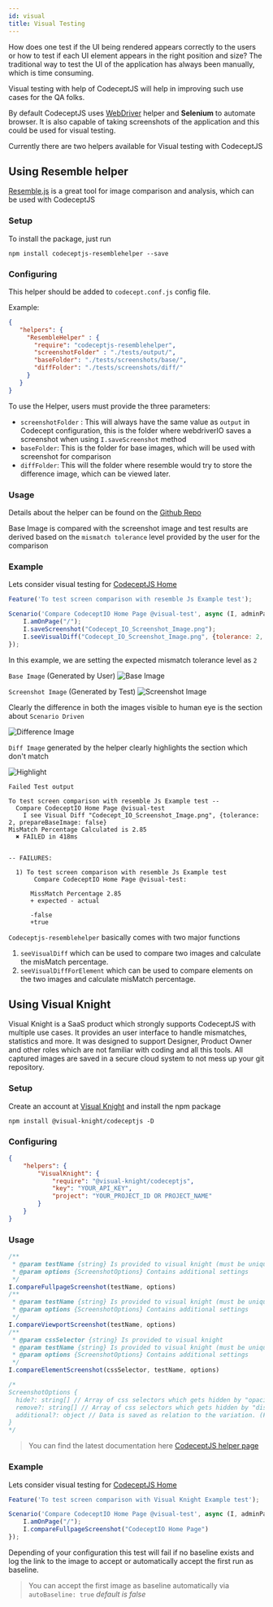 ```yaml
---
id: visual
title: Visual Testing
---
```


How does one test if the UI being rendered appears correctly to the users or how to test if each UI element appears in the right position and size? The traditional way to test the UI of the application has always been manually, which is time consuming.

Visual testing with help of CodeceptJS will help in improving such use cases for the QA folks.

By default CodeceptJS uses [WebDriver](/helpers/WebDriver/) helper and **Selenium** to automate browser. It is also capable of taking screenshots of the application and this could be used for visual testing.

Currently there are two helpers available for Visual testing with CodeceptJS

## Using Resemble helper

[Resemble.js](https://github.com/rsmbl/Resemble.js) is a great tool for image comparison and analysis, which can be used with CodeceptJS

### Setup

To install the package, just run

```
npm install codeceptjs-resemblehelper --save
```

### Configuring

This helper should be added to `codecept.conf.js` config file.

Example:

```json
{
   "helpers": {
     "ResembleHelper" : {
       "require": "codeceptjs-resemblehelper",
       "screenshotFolder" : "./tests/output/",
       "baseFolder": "./tests/screenshots/base/",
       "diffFolder": "./tests/screenshots/diff/"
     }
   }
}
```

To use the Helper, users must provide the three parameters:

* `screenshotFolder` : This will always have the same value as `output` in Codecept configuration, this is the folder where webdriverIO
saves a screenshot when using `I.saveScreenshot` method
* `baseFolder`: This is the folder for base images, which will be used with screenshot for comparison
* `diffFolder`: This will the folder where resemble would try to store the difference image, which can be viewed later.

### Usage

Details about the helper can be found on the [Github Repo](https://github.com/puneet0191/codeceptjs-resemblehelper)

Base Image is compared with the screenshot image and test results are derived based on the `mismatch tolerance` level provided by the user for the comparison

### Example

Lets consider visual testing for [CodeceptJS Home](http://codecept.io)

```js
Feature('To test screen comparison with resemble Js Example test');

Scenario('Compare CodeceptIO Home Page @visual-test', async (I, adminPage) => {
    I.amOnPage("/");
    I.saveScreenshot("Codecept_IO_Screenshot_Image.png");
    I.seeVisualDiff("Codecept_IO_Screenshot_Image.png", {tolerance: 2, prepareBaseImage: false});
});
```
In this example, we are setting the expected mismatch tolerance level as `2`

`Base Image` (Generated by User)
![Base Image](https://codecept.io/img/Codecept_IO_Base_Image.png)

`Screenshot Image` (Generated by Test)
![Screenshot Image](https://codecept.io/img/Codecept_IO_Screenshot_Image.png)

Clearly the difference in both the images visible to human eye is the section about `Scenario Driven`

![Difference Image](https://codecept.io/img/difference_Image_Codecept_Home.png)

`Diff Image` generated by the helper clearly highlights the section which don't match

![Highlight](https://codecept.io/img/Difference%20Image%20Focus.png)

`Failed Test output`
```
To test screen comparison with resemble Js Example test --
  Compare CodeceptIO Home Page @visual-test
    I see Visual Diff "Codecept_IO_Screenshot_Image.png", {tolerance: 2, prepareBaseImage: false}
MisMatch Percentage Calculated is 2.85
  ✖ FAILED in 418ms


-- FAILURES:

  1) To test screen comparison with resemble Js Example test
       Compare CodeceptIO Home Page @visual-test:

      MissMatch Percentage 2.85
      + expected - actual

      -false
      +true
```

`Codeceptjs-resemblehelper` basically comes with two major functions

1) `seeVisualDiff` which can be used to compare two images and calculate the misMatch percentage.
2) `seeVisualDiffForElement` which can be used to compare elements on the two images and calculate misMatch percentage.

## Using Visual Knight

Visual Knight is a SaaS product which strongly supports CodeceptJS with multiple use cases. It provides an user interface to handle mismatches, statistics and more. It was designed to support Designer, Product Owner and other roles which are not familiar with coding and all this tools. All captured images are saved in a secure cloud system to not mess up your git repository.

### Setup

Create an account at [Visual Knight](https://www.visual-knight.io) and install the npm package

```
npm install @visual-knight/codeceptjs -D
```

### Configuring

```json
{
    "helpers": {
        "VisualKnight": {
            "require": "@visual-knight/codeceptjs",
            "key": "YOUR_API_KEY",
            "project": "YOUR_PROJECT_ID OR PROJECT_NAME"
        }
    }
}
```

### Usage

```javascript
/**
 * @param testName {string} Is provided to visual knight (must be unique)
 * @param options {ScreenshotOptions} Contains additional settings
 */
I.compareFullpageScreenshot(testName, options)
/**
 * @param testName {string} Is provided to visual knight (must be unique)
 * @param options {ScreenshotOptions} Contains additional settings
 */
I.compareViewportScreenshot(testName, options)
/**
 * @param cssSelector {string} Is provided to visual knight
 * @param testName {string} Is provided to visual knight (must be unique)
 * @param options {ScreenshotOptions} Contains additional settings
 */
I.compareElementScreenshot(cssSelector, testName, options)

/*
ScreenshotOptions {
  hide?: string[] // Array of css selectors which gets hidden by "opacity: 0",
  remove?: string[] // Array of css selectors which gets hidden by "display: none",
  additional?: object // Data is saved as relation to the variation. (Future: can be used for filtering)
}
*/
```

> You can find the latest documentation here [CodeceptJS helper page](https://doc.visual-knight.io/adapters/codeceptjs)

### Example

Lets consider visual testing for [CodeceptJS Home](http://codecept.io)

```js
Feature('To test screen comparison with Visual Knight Example test');

Scenario('Compare CodeceptIO Home Page @visual-test', async (I, adminPage) => {
    I.amOnPage("/");
    I.compareFullpageScreenshot("CodeceptIO Home Page")
});
```

Depending of your configuration this test will fail if no baseline exists and log the link to the image to accept or automatically accept the first run as baseline.
> You can accept the first image as baseline automatically via ```autoBaseline: true``` _default is false_

